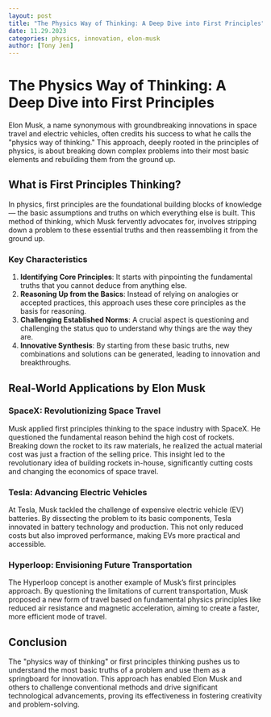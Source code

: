 ```yaml
---
layout: post
title: "The Physics Way of Thinking: A Deep Dive into First Principles"
date: 11.29.2023
categories: physics, innovation, elon-musk
author: [Tony Jen]
---
```


# The Physics Way of Thinking: A Deep Dive into First Principles

Elon Musk, a name synonymous with groundbreaking innovations in space travel and electric vehicles, often credits his success to what he calls the "physics way of thinking." This approach, deeply rooted in the principles of physics, is about breaking down complex problems into their most basic elements and rebuilding them from the ground up. 

## What is First Principles Thinking?

In physics, first principles are the foundational building blocks of knowledge — the basic assumptions and truths on which everything else is built. This method of thinking, which Musk fervently advocates for, involves stripping down a problem to these essential truths and then reassembling it from the ground up.

### Key Characteristics

1. **Identifying Core Principles**: It starts with pinpointing the fundamental truths that you cannot deduce from anything else.
2. **Reasoning Up from the Basics**: Instead of relying on analogies or accepted practices, this approach uses these core principles as the basis for reasoning.
3. **Challenging Established Norms**: A crucial aspect is questioning and challenging the status quo to understand why things are the way they are.
4. **Innovative Synthesis**: By starting from these basic truths, new combinations and solutions can be generated, leading to innovation and breakthroughs.

## Real-World Applications by Elon Musk

### SpaceX: Revolutionizing Space Travel

Musk applied first principles thinking to the space industry with SpaceX. He questioned the fundamental reason behind the high cost of rockets. Breaking down the rocket to its raw materials, he realized the actual material cost was just a fraction of the selling price. This insight led to the revolutionary idea of building rockets in-house, significantly cutting costs and changing the economics of space travel.

### Tesla: Advancing Electric Vehicles

At Tesla, Musk tackled the challenge of expensive electric vehicle (EV) batteries. By dissecting the problem to its basic components, Tesla innovated in battery technology and production. This not only reduced costs but also improved performance, making EVs more practical and accessible.

### Hyperloop: Envisioning Future Transportation

The Hyperloop concept is another example of Musk’s first principles approach. By questioning the limitations of current transportation, Musk proposed a new form of travel based on fundamental physics principles like reduced air resistance and magnetic acceleration, aiming to create a faster, more efficient mode of travel.

## Conclusion

The "physics way of thinking" or first principles thinking pushes us to understand the most basic truths of a problem and use them as a springboard for innovation. This approach has enabled Elon Musk and others to challenge conventional methods and drive significant technological advancements, proving its effectiveness in fostering creativity and problem-solving.
